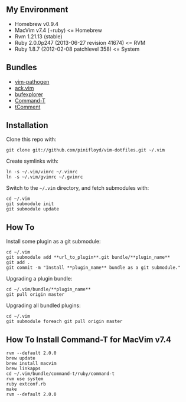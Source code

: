 ## My Environment ##

*    Homebrew v0.9.4
*    MacVim v7.4 (+ruby)                        <= Homebrew
*    Rvm 1.21.13 (stable)
*    Ruby 2.0.0p247 (2013-06-27 revision 41674) <= RVM
*    Ruby 1.8.7 (2012-02-08 patchlevel 358)     <= System

## Bundles ##

*   [vim-pathogen](https://github.com/tpope/vim-pathogen.git)
*   [ack.vim](https://github.com/mileszs/ack.vim.git)
*   [bufexplorer](https://github.com/corntrace/bufexplorer.git)
*   [Command-T](https://github.com/wincent/Command-T.git)
*   [tComment](https://github.com/vim-scripts/tComment.git)

## Installation ##

Clone this repo with:

    git clone git://github.com/pinifloyd/vim-dotfiles.git ~/.vim

Create symlinks with:

    ln -s ~/.vim/vimrc ~/.vimrc
    ln -s ~/.vim/gvimrc ~/.gvimrc

Switch to the `~/.vim` directory, and fetch submodules with:

    cd ~/.vim
    git submodule init
    git submodule update

## How To ##

Install some plugin as a git submodule:

    cd ~/.vim
    git submodule add **url_to_plugin**.git bundle/**plugin_name**
    git add .
    git commit -m "Install **plugin_name** bundle as a git submodule."

Upgrading a plugin bundle:

    cd ~/.vim/bundle/**plugin_name**
    git pull origin master

Upgrading all bundled plugins:

    cd ~/.vim
    git submodule foreach git pull origin master

## How To Install Command-T for MacVim v7.4 ##

    rvm --default 2.0.0
    brew update
    brew install macvim
    brew linkapps
    cd ~/.vim/bundle/command-t/ruby/command-t
    rvm use system
    ruby extconf.rb
    make
    rvm --default 2.0.0
